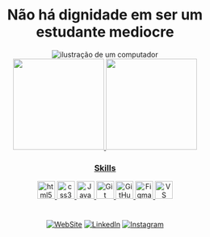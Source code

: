 <div align="center">
   <h1>Não há dignidade em ser um estudante mediocre</h1>
   <img src="https://raw.githubusercontent.com/MicaelliMedeiros/micaellimedeiros/master/image/computer-illustration.png" alt="ilustração de um computador" target="_self">

</div>

<div align="center">
   <a href="https://github.com/DiogoSilas">
   <img height="180em"  src="https://github-readme-stats.vercel.app/api?username=DiogoSilas&show_icons=true&theme=chartreuse-dark&include_all_commits=true&count_private=true"/>
   <img height="180em" src="https://github-readme-stats.vercel.app/api/top-langs/?username=DiogoSilas&layout=compact&langs_count=6&theme=chartreuse-dark"/>
</div>


<div align="center">

   ### Skills
   <img width="35px" height="35px" src="https://cdn.jsdelivr.net/gh/devicons/devicon/icons/html5/html5-original.svg" alt="html5" title="html5" />
   <img width="35px" height="35px" src="https://cdn.jsdelivr.net/gh/devicons/devicon/icons/css3/css3-original.svg" alt="css3" title="css3" />
   <img width="35px" height="35px" src="https://cdn.jsdelivr.net/gh/devicons/devicon/icons/javascript/javascript-original.svg" alt="JavaScript" title="JavaScript" />
   <img width="35px" height="35px" src="https://cdn.jsdelivr.net/gh/devicons/devicon/icons/git/git-original.svg" alt="Git" title="Git" />
   <img width="35px" height="35px" src="https://cdn.jsdelivr.net/gh/devicons/devicon/icons/github/github-original.svg" alt="GitHub" title="GitHub" />
   <img width="35px" height="35px" src="https://cdn.jsdelivr.net/gh/devicons/devicon/icons/figma/figma-original.svg" alt="Figma (software)" title="Figma" />
   <img width="35px" height="35px" src="https://cdn.jsdelivr.net/gh/devicons/devicon/icons/vscode/vscode-original.svg" alt="VS Code" title="VS Code" />
</div>

#

<div align="center">
   <a href="https://diogosilas.github.io/resumos-portfolio/" targt="_blank"><img src="https://img.shields.io/badge/website-000000?style=for-the-badge&logo=About.me&logoColor=white" alt="WebSite" title="My Home"></a>
   <a href="https://www.linkedin.com/in/diogosilasds/" targt="_blank"><img src="https://img.shields.io/badge/LinkedIn-0077B5?style=for-the-badge&logo=linkedin&logoColor=white" alt="LinkedIn" title="LinkedIn"></a>
   <a href="https://www.instagram.com/diogosilas_ds/" targt="_blank"><img src="https://img.shields.io/badge/Instagram-E4405F?style=for-the-badge&logo=instagram&logoColor=white" alt="Instagram" title="Instagram"></a>
</div>
